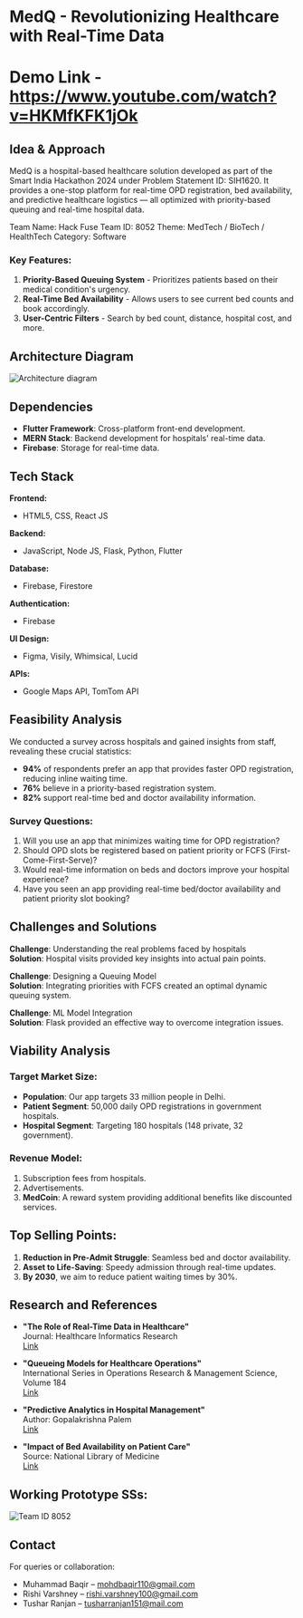 # MedQ - Revolutionizing Healthcare with Real-Time Data

# Demo Link - https://www.youtube.com/watch?v=HKMfKFK1jOk

## Idea & Approach

MedQ is a hospital-based healthcare solution developed as part of the Smart India Hackathon 2024 under Problem Statement ID: SIH1620. It provides a one-stop platform for real-time OPD registration, bed availability, and predictive healthcare logistics — all optimized with priority-based queuing and real-time hospital data.

Team Name: Hack Fuse
Team ID: 8052
Theme: MedTech / BioTech / HealthTech
Category: Software

### Key Features:
1. **Priority-Based Queuing System** - Prioritizes patients based on their medical condition's urgency.
2. **Real-Time Bed Availability** - Allows users to see current bed counts and book accordingly.
3. **User-Centric Filters** - Search by bed count, distance, hospital cost, and more.

## Architecture Diagram
![Architecture diagram](https://github.com/user-attachments/assets/37999e4a-13f5-4104-aa12-757ee540cc85)

## Dependencies
- **Flutter Framework**: Cross-platform front-end development.
- **MERN Stack**: Backend development for hospitals' real-time data.
- **Firebase**: Storage for real-time data.

## Tech Stack
**Frontend:**
- HTML5, CSS, React JS

**Backend:**
- JavaScript, Node JS, Flask, Python, Flutter

**Database:**
- Firebase, Firestore

**Authentication:**
- Firebase

**UI Design:**
- Figma, Visily, Whimsical, Lucid

**APIs:**
- Google Maps API, TomTom API

## Feasibility Analysis

We conducted a survey across hospitals and gained insights from staff, revealing these crucial statistics:

- **94%** of respondents prefer an app that provides faster OPD registration, reducing inline waiting time.
- **76%** believe in a priority-based registration system.
- **82%** support real-time bed and doctor availability information.

### Survey Questions:
1. Will you use an app that minimizes waiting time for OPD registration?
2. Should OPD slots be registered based on patient priority or FCFS (First-Come-First-Serve)?
3. Would real-time information on beds and doctors improve your hospital experience?
4. Have you seen an app providing real-time bed/doctor availability and patient priority slot booking?

## Challenges and Solutions

**Challenge**: Understanding the real problems faced by hospitals  
**Solution**: Hospital visits provided key insights into actual pain points.

**Challenge**: Designing a Queuing Model  
**Solution**: Integrating priorities with FCFS created an optimal dynamic queuing system.

**Challenge**: ML Model Integration  
**Solution**: Flask provided an effective way to overcome integration issues.

## Viability Analysis

### Target Market Size:
- **Population**: Our app targets 33 million people in Delhi.
- **Patient Segment**: 50,000 daily OPD registrations in government hospitals.
- **Hospital Segment**: Targeting 180 hospitals (148 private, 32 government).

### Revenue Model:
1. Subscription fees from hospitals.
2. Advertisements.
3. **MedCoin**: A reward system providing additional benefits like discounted services.

## Top Selling Points:
1. **Reduction in Pre-Admit Struggle**: Seamless bed and doctor availability.
2. **Asset to Life-Saving**: Speedy admission through real-time updates.
3. **By 2030**, we aim to reduce patient waiting times by 30%.

## Research and References

- **"The Role of Real-Time Data in Healthcare"**  
Journal: Healthcare Informatics Research  
[Link](https://link.springer.com/journal/41666)

- **"Queueing Models for Healthcare Operations"**  
International Series in Operations Research & Management Science, Volume 184  
[Link](https://link.springer.com/chapter/10.1007/978-1-4614-5885-2_2)

- **"Predictive Analytics in Hospital Management"**  
Author: Gopalakrishna Palem  
[Link](https://www.researchgate.net/publication/236336250_The_Practice_of_Predictive_Analytics_in_Healthcare)

- **"Impact of Bed Availability on Patient Care"**  
Source: National Library of Medicine  
[Link](https://www.ncbi.nlm.nih.gov/pmc/articles/PMC1089232/)

## Working Prototype SSs:
![Team ID 8052](https://github.com/user-attachments/assets/0d2cd0ed-67b4-4901-9506-9dc75a962999)

## Contact
For queries or collaboration:

- Muhammad Baqir – mohdbaqir110@gmail.com
- Rishi Varshney – rishi.varshney100@gmail.com
- Tushar Ranjan – tusharranjan151@mail.com
